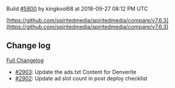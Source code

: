 Build [#5800](https://circleci.com/gh/spiritedmedia/spiritedmedia/5800) by kingkool68 at 2018-09-27 08:12 PM UTC

[https://github.com/spiritedmedia/spiritedmedia/compare/v7.6.3](https://github.com/spiritedmedia/spiritedmedia/compare/v7.6.3)
## Change log
[Full Changelog](git@github.com:spiritedmedia/spiritedmedia.git/compare/v7.6.2...v7.6.3)

 - [#2903](git@github.com:spiritedmedia/spiritedmedia.git/pull/2903): Update the ads.txt Content for Denverite
 - [#2902](git@github.com:spiritedmedia/spiritedmedia.git/pull/2902): Update ad slot count in post deploy checklist
